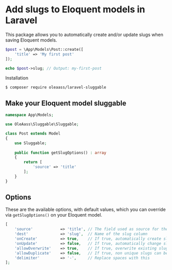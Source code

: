 # Add slugs to Eloquent models in Laravel

This package allows you to automatically create and/or update slugs when saving Eloquent models.

```php
$post = \App\Models\Post::create([
    'title' => 'My first post'
]);

echo $post->slug; // Output: my-first-post
```

Installation

```
$ composer require oleaass/laravel-sluggable
```

## Make your Eloquent model sluggable

```php
namespace App\Models;

use OleAass\Sluggable\Sluggable;

class Post extends Model
{
    use Sluggable;
    
    public function getSlugOptions() : array
    {
        return [
            'source' => 'title'
        ];
    }
}
```

## Options

These are the available options, with default values, which you can override via `getSlugOptions()` on your Eloquent model.

```php
[
    'source'            => 'title', // The field used as source for the slug
    'dest'              => 'slug',  // Name of the slug column
    'onCreate'          => true,    // If true, automatically create slug when creating a new resource
    'onUpdate'          => false,   // If true, automatically change slug when updating an existing resource
    'allowOverwrite'    => true,    // If true, overwrite existing slug when updating a resource
    'allowDuplicate'    => false,   // If true, non unique slugs can be created (recommended to be false always)
    'delimiter'         => '-',     // Replace spaces with this
];
```
